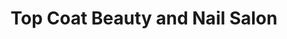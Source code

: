 ---
title: "Top Coat Beauty and Nail Salon"
url: /alexandria/top-coat-beauty-and-nail-salon/
shop: Kosmetik
---